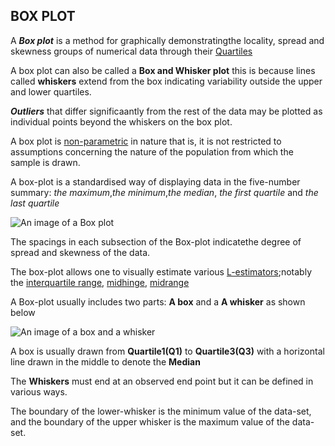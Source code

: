 ## BOX PLOT

A ***Box plot*** is a method for graphically demonstratingthe locality, spread and skewness groups of numerical data through their [Quartiles](https://en.wikipedia.org/wiki/Quartile)

 A box plot can also be called a **Box and Whisker plot** this is because lines called **whiskers** extend from the box indicating variability outside the upper and lower quartiles.

 ***Outliers*** that differ significaantly from the rest of the data may be plotted as individual points beyond the whiskers on the box plot.

 A box plot is [non-parametric](https://en.wikipedia.org/wiki/Nonparametric_statistics) in nature that is, it is not restricted to assumptions concerning the nature of the population from which the sample is drawn.

 A box-plot is a standardised way of displaying data in the five-number summary: *the maximum*,*the minimum*,*the median*, *the first quartile* and *the last quartile*

 ![An image of a Box plot](https://upload.wikimedia.org/wikipedia/commons/thumb/f/fa/Michelsonmorley-boxplot.svg/1280px-Michelsonmorley-boxplot.svg.png) 

 
The spacings in each subsection of the Box-plot indicatethe degree of spread and skewness of the data.

The box-plot allows one to visually estimate various [L-estimators](https://en.wikipedia.org/wiki/L-estimator);notably the [interquartile range](https://en.wikipedia.org/wiki/Interquartile_range), [midhinge](https://en.wikipedia.org/wiki/Midhinge), [midrange](https://en.wikipedia.org/wiki/Mid-range)

A Box-plot usually includes two parts: **A box** and a **A whisker** as shown below

![An image of a box and a whisker](https://upload.wikimedia.org/wikipedia/commons/5/55/Box-Plot_mit_Min-Max_Abstand.png)

A box is usually drawn from **Quartile1(Q1)** to **Quartile3(Q3)** with a horizontal line drawn in the middle to denote the **Median**


 The **Whiskers** must end at an observed end point but it can be defined in various ways.

 The boundary of the lower-whisker is the minimum value of the data-set, and the boundary of the upper whisker is the maximum value of the data-set.

 
